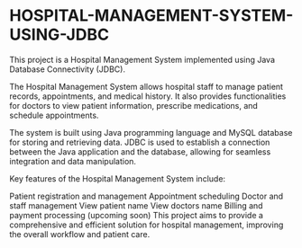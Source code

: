 # HOSPITAL-MANAGEMENT-SYSTEM-USING-JDBC
This project is a Hospital Management System implemented using Java Database Connectivity (JDBC).

The Hospital Management System allows hospital staff to manage patient records, appointments, and medical history. It also provides functionalities for doctors to view patient information, prescribe medications, and schedule appointments.

The system is built using Java programming language and MySQL database for storing and retrieving data. JDBC is used to establish a connection between the Java application and the database, allowing for seamless integration and data manipulation.

Key features of the Hospital Management System include:

Patient registration and management
Appointment scheduling
Doctor and staff management
View patient name
View doctors name
Billing and payment processing (upcoming soon)
This project aims to provide a comprehensive and efficient solution for hospital management, improving the overall workflow and patient care.
